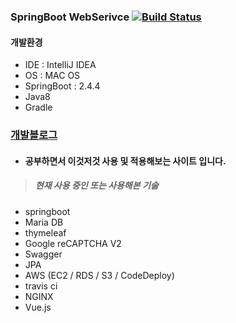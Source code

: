 ### SpringBoot WebSerivce [![Build Status](https://travis-ci.com/jaewon0913/jaewon-study.svg?branch=main)](https://travis-ci.com/jaewon0913/jaewon-study)

#### 개발환경
* IDE : IntelliJ IDEA  
* OS : MAC OS  
* SpringBoot : 2.4.4
* Java8  
* Gradle

### [개발블로그](https://dev-jwblog.tistory.com/)
>

* #### 공부하면서 이것저것 사용 및 적용해보는 사이트 입니다.

> ##### 현재 사용 중인 또는 사용해본 기술
* springboot
* Maria DB
* thymeleaf
* Google reCAPTCHA V2
* Swagger
* JPA
* AWS (EC2 / RDS / S3 / CodeDeploy)
* travis ci
* NGINX
* Vue.js